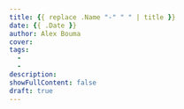 ```yaml
---
title: {{ replace .Name "-" " " | title }}
date: {{ .Date }}
author: Alex Bouma
cover: 
tags:
  - 
  - 
description: 
showFullContent: false
draft: true
---
```

